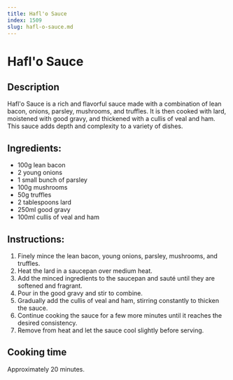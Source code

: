 ```yaml
---
title: Hafl'o Sauce
index: 1509
slug: hafl-o-sauce.md
---
```


# Hafl'o Sauce

## Description
Hafl'o Sauce is a rich and flavorful sauce made with a combination of lean bacon, onions, parsley, mushrooms, and truffles. It is then cooked with lard, moistened with good gravy, and thickened with a cullis of veal and ham. This sauce adds depth and complexity to a variety of dishes.

## Ingredients:
- 100g lean bacon
- 2 young onions
- 1 small bunch of parsley
- 100g mushrooms
- 50g truffles
- 2 tablespoons lard
- 250ml good gravy
- 100ml cullis of veal and ham

## Instructions:
1. Finely mince the lean bacon, young onions, parsley, mushrooms, and truffles.
2. Heat the lard in a saucepan over medium heat.
3. Add the minced ingredients to the saucepan and sauté until they are softened and fragrant.
4. Pour in the good gravy and stir to combine.
5. Gradually add the cullis of veal and ham, stirring constantly to thicken the sauce.
6. Continue cooking the sauce for a few more minutes until it reaches the desired consistency.
7. Remove from heat and let the sauce cool slightly before serving.

## Cooking time
Approximately 20 minutes.